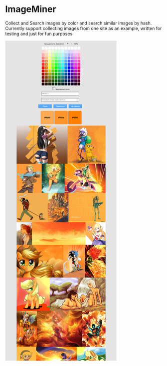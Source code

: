 # ImageMiner
Collect and Search images by color and search similar images by hash. Currently support collecting images from one site as an example, written for testing and just for fun purposes 

<img src="https://raw.githubusercontent.com/NC22/ImageMiner/master/example.png">
